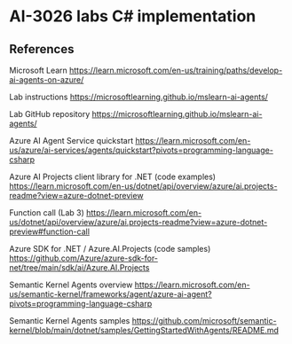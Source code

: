 # AI-3026 labs C# implementation




## References

Microsoft Learn
https://learn.microsoft.com/en-us/training/paths/develop-ai-agents-on-azure/

Lab instructions
https://microsoftlearning.github.io/mslearn-ai-agents/

Lab GitHub repository
https://microsoftlearning.github.io/mslearn-ai-agents/

Azure AI Agent Service quickstart
https://learn.microsoft.com/en-us/azure/ai-services/agents/quickstart?pivots=programming-language-csharp

Azure AI Projects client library for .NET (code examples)
https://learn.microsoft.com/en-us/dotnet/api/overview/azure/ai.projects-readme?view=azure-dotnet-preview

Function call (Lab 3)
https://learn.microsoft.com/en-us/dotnet/api/overview/azure/ai.projects-readme?view=azure-dotnet-preview#function-call

Azure SDK for .NET / Azure.AI.Projects (code samples)
https://github.com/Azure/azure-sdk-for-net/tree/main/sdk/ai/Azure.AI.Projects

Semantic Kernel Agents overview
https://learn.microsoft.com/en-us/semantic-kernel/frameworks/agent/azure-ai-agent?pivots=programming-language-csharp

Semantic Kernel Agents samples
https://github.com/microsoft/semantic-kernel/blob/main/dotnet/samples/GettingStartedWithAgents/README.md
